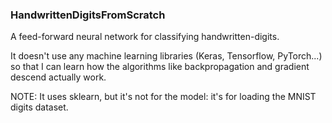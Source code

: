 ### HandwrittenDigitsFromScratch

A feed-forward neural network for classifying handwritten-digits. 

It doesn't use any machine learning libraries (Keras, Tensorflow, PyTorch...) so that I can learn how the algorithms 
like backpropagation and gradient descend actually work. 

NOTE: It uses sklearn, but it's not for the model: it's for loading the MNIST digits dataset. 
